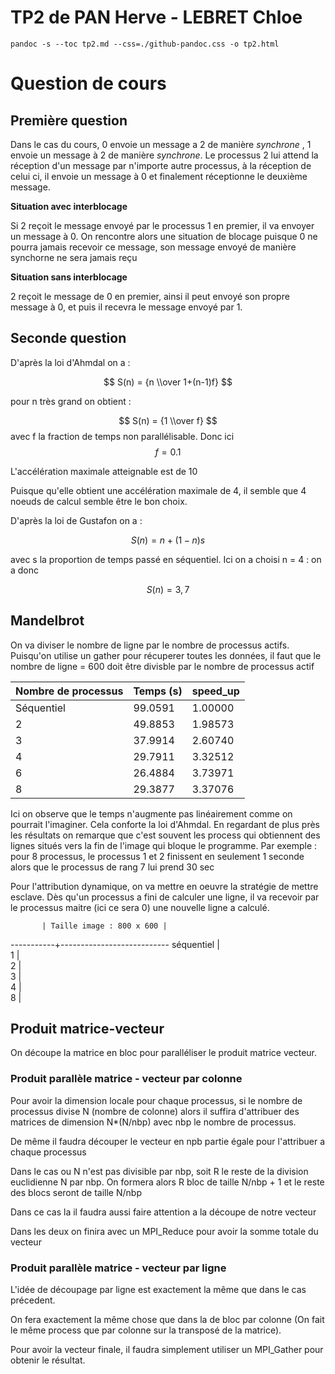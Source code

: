 # TP2 de PAN Herve - LEBRET Chloe

`pandoc -s --toc tp2.md --css=./github-pandoc.css -o tp2.html`

# Question de cours

## Première question

Dans le cas du cours, 0 envoie un message a 2 de manière *synchrone* , 1 envoie un message à 2 de manière *synchrone*. Le processus 2 lui  attend la réception d'un message par n'importe autre processus, à la réception de celui ci, il envoie un message à 0 et finalement réceptionne le deuxième message. 

**Situation avec interblocage**

Si 2 reçoit le message envoyé par le processus 1 en premier, il va envoyer un message à 0.
On rencontre alors une situation de blocage puisque 0 ne pourra jamais recevoir ce message, son message envoyé de manière synchorne ne sera jamais reçu 

**Situation sans interblocage**

2 reçoit le message de 0 en premier, ainsi il peut envoyé son propre message à 0, et puis il recevra le message envoyé par 1.

## Seconde question 

D'après la loi d'Ahmdal on a :

$$ S(n) = {n \\over 1+(n-1)f} $$

pour n très grand on obtient : 

$$ S(n) = {1 \\over f} $$ avec f la fraction de temps non parallélisable. Donc ici $$ f = 0.1$$

L'accélération maximale atteignable est de 10

Puisque qu'elle obtient une accélération maximale de 4, il semble que 4 noeuds de calcul semble être le bon choix.

D'après la loi de Gustafon on a : 

$$ S(n) = n + (1-n)s $$

avec s la proportion de temps passé en séquentiel.
Ici on a choisi n = 4 :
on a donc 

$$ S(n) = 3,7 $$ 

## Mandelbrot 

On va diviser le nombre de ligne par le nombre de processus actifs. 
Puisqu'on utilise un gather pour récuperer toutes les données, il faut que le nombre de ligne = 600 doit être divisble par le nombre de processus actif

Nombre de processus  | Temps (s)| speed_up 
-----------|--------------------------|------------
Séquentiel|99.0591|1.00000
2|49.8853|1.98573
3|37.9914|2.60740
4|29.7911|3.32512
6|26.4884|3.73971
8|29.3877|3.37076

Ici on observe que le temps n'augmente pas linéairement comme on pourrait l'imaginer. Cela conforte la loi d'Ahmdal.
En regardant de plus près les résultats on remarque que c'est souvent les process qui obtiennent des lignes situés vers la fin de l'image qui bloque le programme. 
Par exemple : pour 8 processus, le processus 1 et 2 finissent en seulement 1 seconde alors que le processus de rang 7 lui prend 30 sec 

Pour l'attribution dynamique, on va mettre en oeuvre la stratégie de mettre esclave. Dès qu'un processus a fini de calculer une ligne, il va recevoir par le processus maitre (ici ce sera 0) une nouvelle ligne a calculé. 


           | Taille image : 800 x 600 | 
-----------+---------------------------
séquentiel |              
1          |              
2          |              
3          |              
4          |              
8          |              



## Produit matrice-vecteur

On découpe la matrice en bloc pour paralléliser le produit matrice vecteur.

### Produit parallèle matrice - vecteur par colonne 

Pour avoir la dimension locale pour chaque processus, si le nombre de processus divise N (nombre de colonne) alors il suffira d'attribuer des matrices de dimension N*(N/nbp) avec nbp le nombre de processus.

De même il faudra découper le vecteur en npb partie égale pour l'attribuer a chaque processus

Dans le cas ou N n'est pas divisible par nbp, soit R le reste de la division euclidienne N par nbp. On formera alors R bloc de taille N/nbp + 1 et le reste des blocs seront de taille N/nbp

Dans ce cas la il faudra aussi faire attention a la découpe de notre vecteur 

Dans les deux on finira avec un MPI_Reduce pour avoir la somme totale du vecteur

### Produit parallèle matrice - vecteur par ligne

L'idée de découpage par ligne est exactement la même que dans le cas précedent. 

On fera exactement la même chose que dans la de bloc par colonne (On fait le même process que par colonne sur la transposé de la matrice).

Pour avoir la vecteur finale, il faudra simplement utiliser un MPI_Gather pour obtenir le résultat.